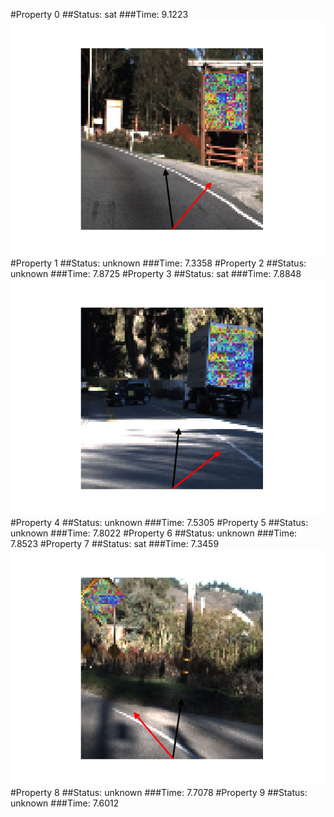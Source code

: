 #Property 0
##Status: sat
###Time: 9.1223
![](./images/image0.png)
#Property 1
##Status: unknown
###Time: 7.3358
#Property 2
##Status: unknown
###Time: 7.8725
#Property 3
##Status: sat
###Time: 7.8848
![](./images/image3.png)
#Property 4
##Status: unknown
###Time: 7.5305
#Property 5
##Status: unknown
###Time: 7.8022
#Property 6
##Status: unknown
###Time: 7.8523
#Property 7
##Status: sat
###Time: 7.3459
![](./images/image7.png)
#Property 8
##Status: unknown
###Time: 7.7078
#Property 9
##Status: unknown
###Time: 7.6012
